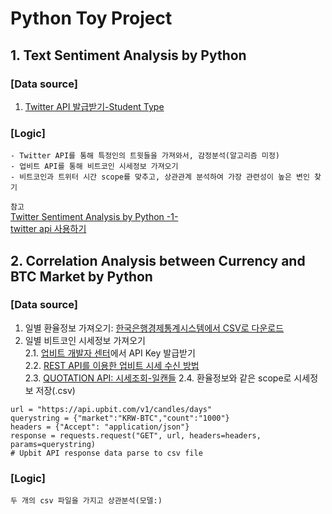 # Python Toy Project 

## 1. Text Sentiment Analysis by Python
    
### [Data source]
1. [Twitter API 발급받기-Student Type](https://blog.naver.com/2983rgt/222356513854)


### [Logic]
```
- Twitter API를 통해 특정인의 트윗들을 가져와서, 감정분석(알고리즘 미정)
- 업비트 API를 통해 비트코인 시세정보 가져오기
- 비트코인과 트위터 시간 scope를 맞추고, 상관관계 분석하여 가장 관련성이 높은 변인 찾기
```


```참고```   
[Twitter Sentiment Analysis by Python -1-](https://medium.com/@whj2013123218/twitter-sentiment-analysis-by-python-1-a06b05d13465)   
[twitter api 사용하기](https://blog.naver.com/2983rgt/222356513854)


## 2. Correlation Analysis between Currency and BTC Market by Python
### [Data source]
1. 일별 환율정보 가져오기: [한국은행경제통계시스템에서 CSV로 다운로드](http://ecos.bok.or.kr/flex/EasySearch.jsp?langGubun=K&topCode=022Y013#)
2. 일별 비트코인 시세정보 가져오기   
2.1. [업비트 개발자 센터](https://docs.upbit.com/)에서 API Key 발급받기   
2.2. [REST API를 이용한 업비트 시세 수신 방법](https://docs.upbit.com/docs/upbit-quotation-restful-api)   
2.3. [QUOTATION API: 시세조회-일캔들](https://docs.upbit.com/reference#%EC%9D%BCday-%EC%BA%94%EB%93%A4-1)
2.4. 환율정보와 같은 scope로 시세정보 저장(.csv)      
```
url = "https://api.upbit.com/v1/candles/days"
querystring = {"market":"KRW-BTC","count":"1000"}
headers = {"Accept": "application/json"}
response = requests.request("GET", url, headers=headers, params=querystring)
# Upbit API response data parse to csv file
```
### [Logic]
```
두 개의 csv 파일을 가지고 상관분석(모델:)
```
